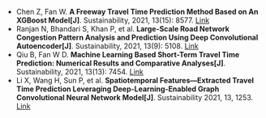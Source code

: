* Chen Z, Fan W. <b>A Freeway Travel Time Prediction Method Based on An XGBoost Model[J]</b>. Sustainability, 2021, 13(15): 8577. [Link](https://www.mdpi.com/1212642)
* Ranjan N, Bhandari S, Khan P, et al. <b>Large-Scale Road Network Congestion Pattern Analysis and Prediction Using Deep Convolutional Autoencoder[J]</b>. Sustainability, 2021, 13(9): 5108. [Link](https://www.mdpi.com/1096140)
* Qiu B, Fan W D. <b>Machine Learning Based Short-Term Travel Time Prediction: Numerical Results and Comparative Analyses[J]</b>. Sustainability, 2021, 13(13): 7454. [Link](https://www.mdpi.com/1175956)
* Li X, Wang H, Sun P, et al. <b>Spatiotemporal Features—Extracted Travel Time Prediction Leveraging Deep-Learning-Enabled Graph Convolutional Neural Network Model[J]</b>. Sustainability 2021, 13, 1253. [Link](https://www.mdpi.com/2071-1050/13/3/1253)